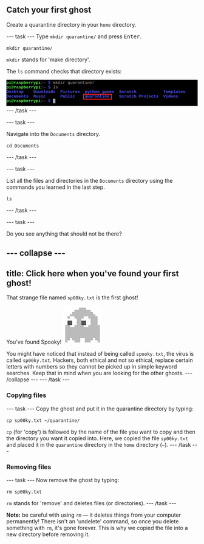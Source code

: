 ## Catch your first ghost

Create a quarantine directory in your `home` directory.

\--- task \--- Type `mkdir quarantine/` and press <kbd>Enter</kbd>.

    mkdir quarantine/
    

`mkdir` stands for 'make directory'.

The `ls` command checks that directory exists:

![MKDIR Command](images/mkdircommand.png) \--- /task \---

\--- task \---

Navigate into the `Documents` directory.

    cd Documents
    

\--- /task \---

\--- task \---

List all the files and directories in the `Documents` directory using the commands you learned in the last step.

    ls
    

\--- /task \---

\--- task \---

Do you see anything that should not be there?

## \--- collapse \---

## title: Click here when you've found your first ghost!

That strange file named `sp00ky.txt` is the first ghost!

You've found Spooky! ![Spooky Ghost](images/ghostspooky.png)

You might have noticed that instead of being called `spooky.txt`, the virus is called `sp00ky.txt`. Hackers, both ethical and not so ethical, replace certain letters with numbers so they cannot be picked up in simple keyword searches. Keep that in mind when you are looking for the other ghosts. \--- /collapse \--- \--- /task \---

### Copying files

\--- task \--- Copy the ghost and put it in the quarantine directory by typing:

    cp sp00ky.txt ~/quarantine/
    

`cp` (for 'copy') is followed by the name of the file you want to copy and then the directory you want it copied into. Here, we copied the file `sp00ky.txt` and placed it in the `quarantine` directory in the `home` directory (`~`). \--- /task \---

### Removing files

\--- task \--- Now remove the ghost by typing:

    rm sp00ky.txt
    

`rm` stands for 'remove' and deletes files (or directories). \--- /task \---

**Note:** be careful with using `rm` — it deletes things from your computer permanently! There isn't an 'undelete' command, so once you delete something with `rm`, it's gone forever. This is why we copied the file into a new directory before removing it.